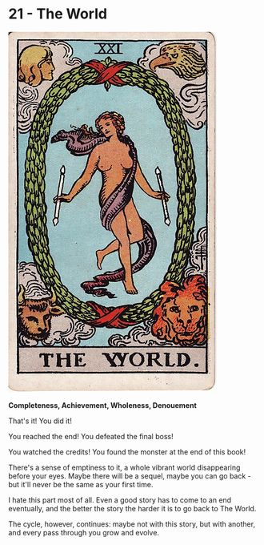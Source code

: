 # 21 - The World

![the world](../../images/tarot/21-world.jpg)

**Completeness, Achievement, Wholeness, Denouement**

That's it! You did it!

You reached the end! You defeated the final boss!

You watched the credits! You found the monster at the end of this book!

There's a sense of emptiness to it, a whole vibrant world disappearing
before your eyes. Maybe there will be a sequel, maybe you can go back - but it'll
never be the same as your first time.

I hate this part most of all. Even a good story has to come to an end eventually,
and the better the story the harder it is to go back to The World.

The cycle, however, continues: maybe not with this story, but with another,
and every pass through you grow and evolve.